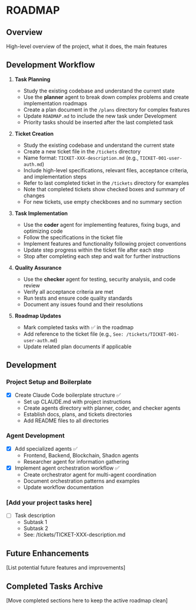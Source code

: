 # ROADMAP

## Overview

High-level overview of the project, what it does, the main features

## Development Workflow

1. **Task Planning**
   - Study the existing codebase and understand the current state
   - Use the **planner** agent to break down complex problems and create implementation roadmaps
   - Create a plan document in the `/plans` directory for complex features
   - Update `ROADMAP.md` to include the new task under Development
   - Priority tasks should be inserted after the last completed task

2. **Ticket Creation**
   - Study the existing codebase and understand the current state
   - Create a new ticket file in the `/tickets` directory
   - Name format: `TICKET-XXX-description.md` (e.g., `TICKET-001-user-auth.md`)
   - Include high-level specifications, relevant files, acceptance criteria, and implementation steps
   - Refer to last completed ticket in the `/tickets` directory for examples
   - Note that completed tickets show checked boxes and summary of changes
   - For new tickets, use empty checkboxes and no summary section

3. **Task Implementation**
   - Use the **coder** agent for implementing features, fixing bugs, and optimizing code
   - Follow the specifications in the ticket file
   - Implement features and functionality following project conventions
   - Update step progress within the ticket file after each step
   - Stop after completing each step and wait for further instructions

4. **Quality Assurance**
   - Use the **checker** agent for testing, security analysis, and code review
   - Verify all acceptance criteria are met
   - Run tests and ensure code quality standards
   - Document any issues found and their resolutions

5. **Roadmap Updates**
   - Mark completed tasks with ✅ in the roadmap
   - Add reference to the ticket file (e.g., `See: /tickets/TICKET-001-user-auth.md`)
   - Update related plan documents if applicable

## Development

### Project Setup and Boilerplate
- [x] Create Claude Code boilerplate structure ✅
  - Set up CLAUDE.md with project instructions
  - Create agents directory with planner, coder, and checker agents
  - Establish docs, plans, and tickets directories
  - Add README files to all directories

### Agent Development
- [x] Add specialized agents ✅
  - Frontend, Backend, Blockchain, Shadcn agents
  - Researcher agent for information gathering
- [x] Implement agent orchestration workflow ✅
  - Create orchestrator agent for multi-agent coordination
  - Document orchestration patterns and examples
  - Update workflow documentation

### [Add your project tasks here]
- [ ] Task description
  - Subtask 1
  - Subtask 2
  - See: /tickets/TICKET-XXX-description.md

## Future Enhancements

[List potential future features and improvements]

## Completed Tasks Archive

[Move completed sections here to keep the active roadmap clean]